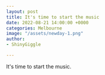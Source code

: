 ```yaml
---
layout: post
title: It's time to start the music
date: 2022-08-21 14:00:00 +0000
categories: Melbourne
image: "/assets/newday-1.png"
author:
- ShinyGiggle

---
```

It's time to start the music.